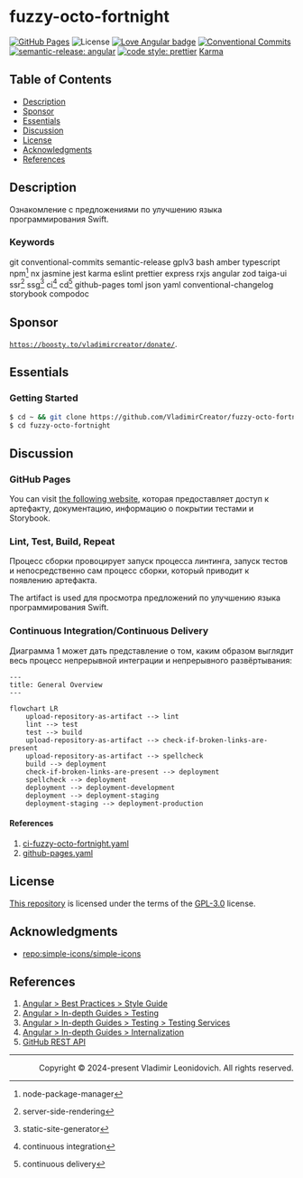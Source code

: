 <!-- fuzzy-octo-fortnight ознакомление с предложениями по улучшению языка программирования Swift.
	Copyright (C) 2024-present Vladimir Leonidovich

	This program is free software: you can redistribute
	it and/or modify it under the terms of the GNU General Public License as published by
	the Free Software Foundation, either version 3 of the License, or
	(at your option) any later version.

	This program is distributed in the hope that it will be useful,
	but WITHOUT ANY WARRANTY; without even the implied warranty of
	MERCHANTABILITY or FITNESS FOR A PARTICULAR PURPOSE. See the
	GNU General Public License for more details.

	You should have received a copy of the GNU General Public License
	along with this program. If not, see <https://www.gnu.org/licenses/>.
-->

<!-- [ ](governance): CC-BY -->

<!-- [Vladimir Leonidovich](https://github.com/VladimirCreator/) decided to create [the repository](https://github.com/VladimirCreator/fuzzy-octo-fortnight/) at 5:15 AM on April 12th 2024.
-->

# fuzzy-octo-fortnight

[![GitHub Pages][ci-shield]][ci-url]
![License][license-shield]
[![Love Angular badge][love-angular-shield]][love-angular-url]
[![Conventional Commits][conventional-commits-shield]][conventional-commits-url]
[![semantic-release: angular][semantic-release-shield]][semantic-release-url]
[![code style: prettier][code-style-prettier-shield]][code-style-prettier-url]
[Karma](vscode:extension/sreetamd.karma)

## Table of Contents


- [Description](#description)
- [Sponsor](#sponsor)
- [Essentials](#essentials)
- [Discussion](#discussion)
- [License](#license)
- [Acknowledgments](#acknowledgments)
- [References](#references)

## Description
Ознакомление с предложениями по улучшению языка программирования Swift.

### Keywords


git
conventional-commits semantic-release
gplv3
bash amber
typescript
npm[^1]
nx
jasmine jest karma
eslint prettier
express
rxjs
angular
zod
taiga-ui
ssr[^2] ssg[^3]
ci[^4] cd[^5]
github-pages
toml json yaml
conventional-changelog
storybook
compodoc

## Sponsor
[`https://boosty.to/vladimircreator/donate/`](https://boosty.to/vladimircreator/donate/).

## Essentials

### Getting Started

```bash
$ cd ~ && git clone https://github.com/VladimirCreator/fuzzy-octo-fortnight.git
$ cd fuzzy-octo-fortnight
```

## Discussion


### GitHub Pages
You can visit [the following website](https://vladimircreator.github.io/fuzzy-octo-fortnight/), которая предоставляет доступ к артефакту, документацию, информацию о покрытии тестами и Storybook.

### Lint, Test, Build, Repeat
Процесс сборки провоцирует запуск процесса линтинга, запуск тестов и непосредственно сам процесс сборки, который приводит к появлению артефакта.

The artifact is used для просмотра предложений по улучшению языка программирования Swift.

### Continuous Integration/Continuous Delivery
Диаграмма 1 может дать представление о том, каким образом выглядит весь процесс непрерывной интеграции и непрерывного развёртывания:

```mermaid
---
title: General Overview
---

flowchart LR
	upload-repository-as-artifact --> lint
	lint --> test
	test --> build
	upload-repository-as-artifact --> check-if-broken-links-are-present
	upload-repository-as-artifact --> spellcheck
	build --> deployment
	check-if-broken-links-are-present --> deployment
	spellcheck --> deployment
	deployment --> deployment-development
	deployment --> deployment-staging
	deployment-staging --> deployment-production
```

#### References
1. [ci-fuzzy-octo-fortnight.yaml](.github/workflows/ci-fuzzy-octo-fortnight.yaml)
2. [github-pages.yaml](.github/workflows/github-pages.yaml)

## License
[This repository](.) is licensed under the terms of the [GPL-3.0](LICENSE) license.

## Acknowledgments


- [repo:simple-icons/simple-icons](https://github.com/simple-icons/simple-icons/)

## References


1. [Angular > Best Practices > Style Guide](https://angular.dev/style-guide/)
2. [Angular > In-depth Guides > Testing](https://angular.dev/guide/testing/)
3. [Angular > In-depth Guides > Testing > Testing Services](https://angular.dev/guide/testing/services#testing-http-services)
4. [Angular > In-depth Guides > Internalization](https://angular.dev/guide/i18n/)
5. [GitHub REST API](https://docs.github.com/en/rest?apiVersion=2022-11-28)

---

<p align="right">Copyright © 2024-present Vladimir Leonidovich. All rights reserved.</p>

[^1]: node-package-manager
[^2]: server-side-rendering
[^3]: static-site-generator
[^4]: continuous integration
[^5]: continuous delivery

[ci-shield]: https://github.com/vladimircreator/fuzzy-octo-fortnight/actions/workflows/ci-fuzzy-octo-fortnight.yaml/badge.svg
[ci-url]: https://github.com/vladimircreator/fuzzy-octo-fortnight/actions/workflows/fuzzy-octo-fortnight.yaml

[conventional-commits-shield]: https://img.shields.io/badge/Conventional%20Commits-1.0.0-%23FE5196?logo=conventionalcommits&logoColor=white
[conventional-commits-url]: https://conventionalcommits.org/

[semantic-release-shield]: https://img.shields.io/badge/semantic--release-angular-e10079?logo=semantic-release
[semantic-release-url]: https://github.com/semantic-release/semantic-release

[license-shield]: https://img.shields.io/github/license/vladimircreator/fuzzy-octo-fortnight?link=https%3A%2F%2Fgithub.com%2Fvladimircreator%2Ffuzzy-octo-fortnight

[love-angular-shield]: https://img.shields.io/badge/angular-love-blue?logo=angular&angular=love
[love-angular-url]: https://www.github.com/angular/angular

[code-style-prettier-shield]: https://img.shields.io/badge/code_style-prettier-ff69b4.svg?style=flat-square
[code-style-prettier-url]: https://github.com/prettier/prettier/

